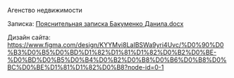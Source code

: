 Агенство недвижимости

Записка: [Пояснительная записка Бакуменко Данила.docx](https://github.com/user-attachments/files/20309395/default.docx)

Дизайн сайта: https://www.figma.com/design/KYYMvi8LaIBSWa9yri4Uvc/%D0%90%D0%B3%D0%B5%D0%BD%D1%82%D1%81%D1%82%D0%B2%D0%BE-%D0%BD%D0%B5%D0%B4%D0%B2%D0%B8%D0%B6%D0%B8%D0%BC%D0%BE%D1%81%D1%82%D0%B8?node-id=0-1

